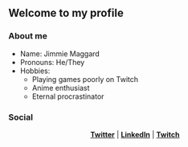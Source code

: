 ## Welcome to my profile
### About me
  
 - Name: Jimmie Maggard
 - Pronouns: He/They
 - Hobbies:
   - Playing games poorly on Twitch
   - Anime enthusiast
   - Eternal procrastinator

### Social
<p align="center">
  <strong><a href="https://twitter.com/akitafuki">Twitter</a></strong> |
  <strong><a href="https://www.linkedin.com/in/akitafuki">LinkedIn</a></strong> |
  <strong><a href="https://www.twitch.tv/akitafuki">Twitch</a></strong>
</p>

<!--
Here are some ideas to get you started:

- 🔭 I’m currently working on ...
- 🌱 I’m currently learning ...
- 👯 I’m looking to collaborate on ...
- 🤔 I’m looking for help with ...
- 💬 Ask me about ...
- 📫 How to reach me: ...
- 😄 Pronouns: ...
- ⚡ Fun fact: ...
-->
